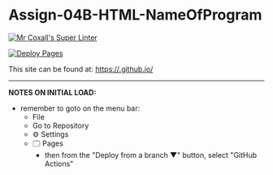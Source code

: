 # Assign-04B-HTML-NameOfProgram

[![Mr Coxall's Super Linter](https://github.com/quinnmoher/Assign-04B-HTML-NameOfProgram/workflows/Mr%20Coxall's%20Super%20Linter/badge.svg)](https://github.com/quinnmoher/Assign-04B-HTML-NameOfProgram/actions)

[![Deploy Pages](https://github.com/quinnmoher/Assign-04B-HTML-NameOfProgram/workflows/Deploy%20Pages/badge.svg)](https://github.com/quinnmoher/Assign-04B-HTML-NameOfProgram/actions)

This site can be found at: [https://<OWNER>.github.io/<REPOSITORY>](https://<OWNER>.github.io/<REPOSITORY>)

---

**NOTES ON INITIAL LOAD:**
- remember to goto on the menu bar:
  - File
  - Go to Repository
  - ⚙ Settings
  - 🗔 Pages
    - then from the "Deploy from a branch ▼" button, select "GitHub Actions"
